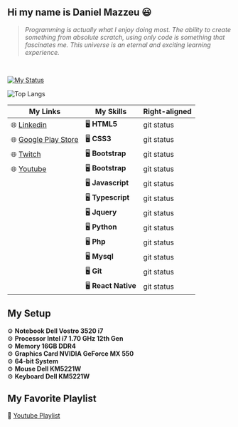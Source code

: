 ## Hi my name is Daniel Mazzeu 😃
<blockquote><em>Programming is actually what I enjoy doing most. The ability to create something from absolute scratch, using only code is something that fascinates me. This universe is an eternal and exciting learning experience.</em></blockquote>

<br/>

<a href="https://git.io/streak-stats"><img src="https://streak-stats.demolab.com?user=danzzeu&theme=solarized-dark&hide_border=false&border_radius=5&card_width=970&background=EBEBEB00" alt="My Status" /></a>

![Top Langs](https://github-readme-stats.vercel.app/api/top-langs/?username=danzzeu&theme=transparent&langs_count=8&hide_border=false&background=EBEBEB00&border_radius=5&card_width=970)

| My Links | My Skills | Right-aligned |
| ---         | ---         | ---         |
| 🌐 <a href="https://www.linkedin.com/in/danielmazzeulk" rel="follow" target="_blank">Linkedin</a>     | 🖥️ **HTML5**     | git status     |
| 🌐 <a href="https://www.youtube.com/playlist?list=PLiduNjzudndvROdIuM9HornT6zeRk3FDn" rel="follow" target="_blank">Google Play Store</a>     | 🖥️ **CSS3**     | git status     |
| 🌐 <a href="https://www.twitch.tv/danzzeu" rel="follow" target="_blank">Twitch</a>     | 🖥️ **Bootstrap**     | git status     |
| 🌐 <a href="https://www.youtube.com/playlist?list=PLiduNjzudndvROdIuM9HornT6zeRk3FDn" rel="follow" target="_blank">Youtube</a>     | 🖥️ **Bootstrap**     | git status     |
|      | 🖥️ **Javascript**     | git status     |
|      | 🖥️ **Typescript**     | git status     |
|      | 🖥️ **Jquery**     | git status     |
|      | 🖥️ **Python**     | git status     |
|      | 🖥️ **Php**     | git status     |
|      | 🖥️ **Mysql**     | git status     |
|      | 🖥️ **Git**     | git status     |
|      | 🖥️ **React Native**     | git status     |

## My Setup
⚙️ **Notebook Dell Vostro 3520 i7** <br/>
⚙️ **Processor Intel i7 1.70 GHz 12th Gen** <br/>
⚙️ **Memory 16GB DDR4** <br/>
⚙️ **Graphics Card NVIDIA GeForce MX 550** <br/>
⚙️ **64-bit System** <br/>
⚙️ **Mouse Dell KM5221W** <br/>
⚙️ **Keyboard Dell KM5221W** <br/>

## My Favorite Playlist
🎵 <a href="https://www.youtube.com/playlist?list=PLiduNjzudndvROdIuM9HornT6zeRk3FDn" rel="follow" target="_blank">Youtube Playlist</a>

